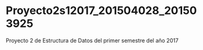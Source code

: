 # Proyecto2s12017_201504028_201503925
Proyecto 2 de Estructura de Datos del primer semestre del año 2017

